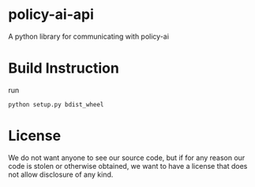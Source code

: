 # policy-ai-api
A python library for communicating with policy-ai


# Build Instruction
run 
```
python setup.py bdist_wheel
```

# License
We do not want anyone to see our source code, but if for any reason our code is stolen or otherwise obtained, we want to have a license that does not allow disclosure of any kind.
